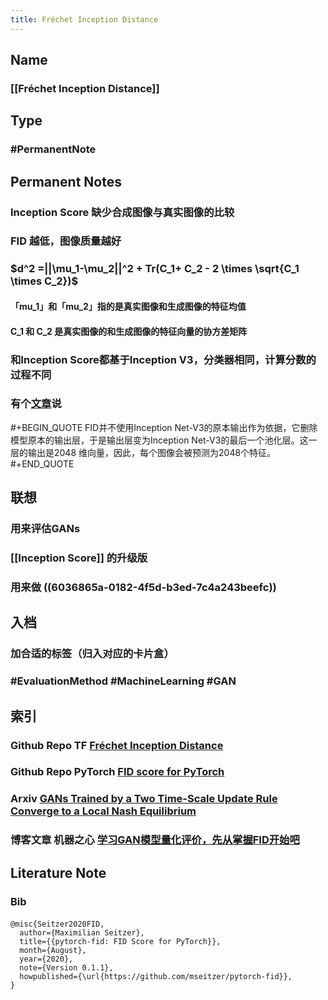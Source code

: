 ```yaml
---
title: Fréchet Inception Distance
---
```


## Name
### [[Fréchet Inception Distance]]
## Type
### #PermanentNote
## Permanent Notes
### Inception Score 缺少合成图像与真实图像的比较
### FID 越低，图像质量越好
### $d^2 =||\mu_1-\mu_2||^2 + Tr(C_1+ C_2 - 2 \times \sqrt{C_1 \times C_2})$
#### 「mu_1」和「mu_2」指的是真实图像和生成图像的特征均值
#### C_1 和 C_2 是真实图像的和生成图像的特征向量的协方差矩阵
### 和Inception Score都基于Inception V3，分类器相同，计算分数的过程不同
### 有个[文章](https://blog.csdn.net/qq_37189298/article/details/108115284)说
#+BEGIN_QUOTE
FID并不使用Inception Net-V3的原本输出作为依据，它删除模型原本的输出层，于是输出层变为Inception Net-V3的最后一个池化层。这一层的输出是2048 维向量，因此，每个图像会被预测为2048个特征。
#+END_QUOTE
###
## 联想
### 用来评估GANs
### [[Inception Score]] 的升级版
### 用来做 ((6036865a-0182-4f5d-b3ed-7c4a243beefc))
## 入档
### 加合适的标签（归入对应的卡片盒）
### #EvaluationMethod #MachineLearning #GAN
## 索引
### Github Repo TF [Fréchet Inception Distance](https://github.com/tsc2017/Frechet-Inception-Distance)
### Github Repo PyTorch [FID score for PyTorch](https://github.com/mseitzer/pytorch-fid)
### Arxiv [GANs Trained by a Two Time-Scale Update Rule Converge to a Local Nash Equilibrium ](https://arxiv.org/abs/1706.08500)
### 博客文章 机器之心 [学习GAN模型量化评价，先从掌握FID开始吧](https://www.jiqizhixin.com/articles/2019-10-14-13)
## Literature Note
### Bib
####
```Bib
@misc{Seitzer2020FID,
  author={Maximilian Seitzer},
  title={{pytorch-fid: FID Score for PyTorch}},
  month={August},
  year={2020},
  note={Version 0.1.1},
  howpublished={\url{https://github.com/mseitzer/pytorch-fid}},
}
```
###
